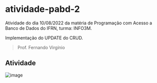 # atividade-pabd-2

Atividade do dia 10/08/2022 da matéria de Programação com Acesso a Banco de Dados do IFRN, turma: INFO3M.

Implementação do UPDATE do CRUD.

> Prof. Fernando Virgínio

## Atividade

![image](https://user-images.githubusercontent.com/70401246/183918646-eb82b0e0-f901-47b7-be35-b2d24a4077b8.png)
